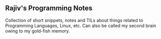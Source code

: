 ## Rajiv's Programming Notes

Collection of short snippets, notes and TILs about things related to Programming Languages, Linux, etc. Can also be called my second brain owing to my gold-fish memory.
